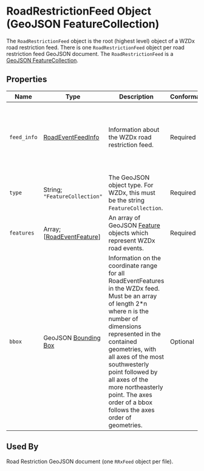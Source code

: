 # RoadRestrictionFeed Object (GeoJSON FeatureCollection)
The `RoadRestrictionFeed` object is the root (highest level) object of a WZDx road restriction feed. There is one `RoadRestrictionFeed` object per road restriction feed GeoJSON document. The `RoadRestrictionFeed` is a [GeoJSON FeatureCollection](https://tools.ietf.org/html/rfc7946#section-3.3).

## Properties
Name | Type | Description | Conformance | Notes
--- | --- | --- | --- | ---
`feed_info` | [RoadEventFeedInfo](/spec-content/objects/RoadEventFeedInfo.md) | Information about the WZDx road restriction feed. | Required | This is a WZDx-specific [foreign member](https://tools.ietf.org/html/rfc7946#section-6.1) and is not part of the GeoJSON specification.
`type` | String; `"FeatureCollection"` | The GeoJSON object type. For WZDx, this must be the string `FeatureCollection`. | Required | This is a GeoJSON property.
`features` | Array; \[[RoadEventFeature](/spec-content/objects/RoadEventFeature.md)\] | An array of GeoJSON [Feature](https://tools.ietf.org/html/rfc7946#section-3.2) objects which represent WZDx road events. | Required |
`bbox` | GeoJSON [Bounding Box](https://tools.ietf.org/html/rfc7946#section-5) | Information on the coordinate range for all RoadEventFeatures in the WZDx feed. Must be an array of length 2*n where n is the number of dimensions represented in the contained geometries, with all axes of the most southwesterly point followed by all axes of the more northeasterly point.  The axes order of a bbox follows the axes order of geometries. | Optional | This is a GeoJSON property.

## Used By
Road Restriction GeoJSON document (one `RRxFeed` object per file).
